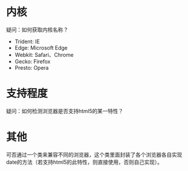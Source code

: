 # 内核

疑问：如何获取内核名称？

- Trident: IE
- Edge: Microsoft Edge
- Webkit: Safari、Chrome
- Gecko: Firefox
- Presto: Opera

# 支持程度

疑问：如何检测浏览器是否支持html5的某一特性？

# 其他

可否通过一个类来兼容不同的浏览器，这个类里面封装了各个浏览器各自实现date的方法（若支持html5的此特性，则直接使用，否则自己实现）。
